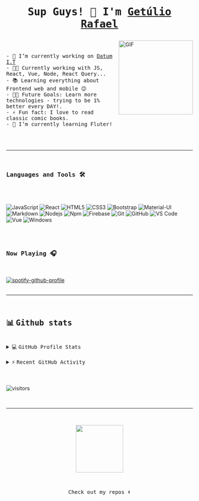 # <p align="center"><samp> Sup Guys! 👾 I'm <a href="https://gferreiraa.github.io/" target="_blank">Getúlio Rafael</a> </samp></p>

<img src="https://i.imgur.com/jAHtz5b.png" title="source: imgur.com" align="right" alt="GIF" height="200px" />

<p align="left">
<br />
<br />

<samp>
- 🔭 I’m currently working on <a href="https://www.datum.inf.br/" target="_blank">Datum I.T</a><br />
- 👨‍💻 Currently working with JS, React, Vue, Node, React Query...<br />
- 📚 Learning everything about Frontend web and mobile 😉<br />
- 💪🏼 Future Goals: Learn more technologies -  trying to be 1% better every DAY!.<br />
- ⚡ Fun fact: I love to read classic comic books.<br />
- 🌱 I’m currently learning Fluter!<br />

</samp>
</p>
<br />
<br />

---

<br />

### <samp>Languages and Tools 🛠</samp>

<br />
<br />

![JavaScript](https://img.shields.io/badge/-JavaScript-%23F7DF1C?style=flat-square&logo=javascript&logoColor=000000&labelColor=%23F7DF1C&color=%23FFCE5A)
![React](https://img.shields.io/badge/-React-61DAFB?style=flat-square&logo=react&logoColor=ffffff)
![HTML5](https://img.shields.io/badge/-HTML5-%23E44D27?style=flat-square&logo=html5&logoColor=ffffff)
![CSS3](https://img.shields.io/badge/-CSS3-%231572B6?style=flat-square&logo=css3)
![Bootstrap](https://img.shields.io/badge/-Bootstrap-563D7C?style=flat-square&logo=Bootstrap)
![Material-UI](https://img.shields.io/badge/-Material%E2%80%93UI-0081CB?style=flat-square&logo=material-ui)
![Markdown](https://img.shields.io/badge/-Markdown-000000?style=flat-square&logo=markdown)
![Nodejs](https://img.shields.io/badge/-Nodejs-339933?style=flat-square&logo=Node.js&logoColor=ffffff)
![Npm](https://img.shields.io/badge/-npm-CB3837?style=flat-square&logo=npm)
![Firebase](https://img.shields.io/badge/-Firebase-FFCA28?style=flat-square&logo=firebase&logoColor=ffffff)
![Git](https://img.shields.io/badge/-Git-%23F05032?style=flat-square&logo=git&logoColor=%23ffffff)
![GitHub](https://img.shields.io/badge/-GitHub-181717?style=flat-square&logo=github)
![VS Code](https://img.shields.io/badge/-VS%20Code-007ACC?style=flat-square&logo=visual-studio-code&logoColor=ffffff)
![Vue](https://img.shields.io/badge/-Vue-4fc08d?style=flat&logo=vuedotjs&logoColor=fff)
![Windows](https://img.shields.io/badge/-Windows-0078D6?style=flat-square&logo=windows&logoColor=ffffff)

<br />
<br />

### <samp> Now Playing 🎧 </samp>

<br />

[![spotify-github-profile](https://spotify-github-profile.vercel.app/api/view?uid=249uhwme433fvo2zxrr7tlhwp&cover_image=true&theme=novatorem)](https://github.com/kittinan/spotify-github-profile)
<br/>
<br/>

---

<br/>

## 📊 <samp> Github stats </samp>

<br/>

<details> 
<br/>
<br/>
  <summary>💻 <samp> GitHub Profile Stats </samp></summary>
  <br/>
    <a href="https://github.com/gferreiraa/github-readme-stats"><img alt="gferreiraa Github Stats" src="https://github-readme-stats.vercel.app/api?username=gferreiraa&show_icons=true&count_private=true&theme=dracula&hide_border=true&bg_color=34004d&title_color=F85D7F&icon_color=F8D866" height="192px"/></a>
  <br/>
  <br/>
<a href="https://github.com/gferreiraa/github-readme-stats"><img alt="gferreiraa Top Languages" src="https://github-readme-stats.vercel.app/api/top-langs/?username=gferreiraa&langs_count=8&layout=compact&theme=dracula&hide_border=true&bg_color=34004d&title_color=F85D7F&icon_color=F8D866" height="192px"/></a>
<br/>
<br/>

  <br/>

</details>

<br/>

<details>
  <summary>⚡ <samp>Recent GitHub Activity</samp></summary>
  <br/>
   <a href="https://github.com/ashutosh00710/github-readme-activity-graph"><img alt="gferreiraa Activity Graph" src="https://activity-graph.herokuapp.com/graph?username=gferreiraa&custom_title=gferreiraa's%20Contribution%20Graph&bg_color=1F222E&color=F8D866&line=F85D7F&point=FFFFFF&hide_border=true" /></a>
  <br/>
</details>

<br/>
<br/>

![visitors](https://visitor-badge.glitch.me/badge?page_id=gferreiraa.gferreiraaleft_color=green&right_color=indigo)

<br/>

---

<br/>

<p align="center">
  <a href="#"><img src="https://media.giphy.com/media/vmGjjH1XOjViEfbBfZ/giphy.gif" width="128"></a>
</p>

<br/>

<p align="center"><samp>
Check out my repos ⬇️  
  </samp>
</p>
